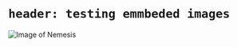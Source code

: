 # <h1>`header: testing emmbeded images`
![Image of Nemesis](https://octodex.github.com/images/herme-t-crabb.png)
